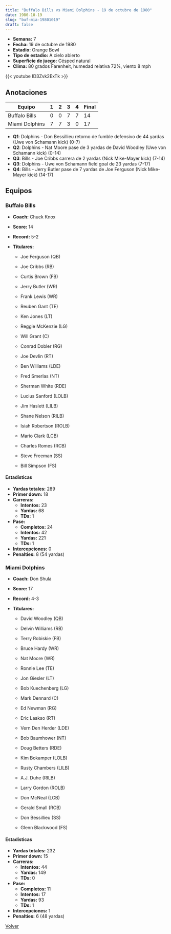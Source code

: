 ```yaml
---
title: "Buffalo Bills vs Miami Dolphins - 19 de octubre de 1980"
date: 1980-10-19
slug: "buf-mia-19801019"
draft: false
---
```


- **Semana:** 7
- **Fecha:** 19 de octubre de 1980
- **Estadio:** Orange Bowl
- **Tipo de estadio:** A cielo abierto
- **Superficie de juego:** Césped natural
- **Clima:** 80 grados Farenheit, humedad relativa 72%, viento 8 mph


{{< youtube ID3Zvk2ExTk >}}


## Anotaciones
| Equipo | 1 | 2 | 3 | 4 | Final |
|--------|---|---|---|---|-------|
| Buffalo Bills  | 0 | 0 | 7 | 7  | 14 |
| Miami Dolphins  | 7 | 7 | 3 | 0  | 17 |
- **Q1**: Dolphins - Don Bessillieu retorno de fumble defensivo de 44 yardas (Uwe von Schamann kick) (0-7)
- **Q2**: Dolphins - Nat Moore pase de 3 yardas de David Woodley (Uwe von Schamann kick) (0-14)
- **Q3**: Bills - Joe Cribbs carrera de 2 yardas (Nick Mike-Mayer kick) (7-14)
- **Q3**: Dolphins - Uwe von Schamann field goal de 23 yardas (7-17)
- **Q4**: Bills - Jerry Butler pase de 7 yardas de Joe Ferguson (Nick Mike-Mayer kick) (14-17)


## Equipos


### Buffalo Bills
* **Coach:** Chuck Knox
* **Score:** 14
* **Record:** 5-2
* **Titulares:** 

  * Joe Ferguson (QB) 

  * Joe Cribbs (RB) 

  * Curtis Brown (FB) 

  * Jerry Butler (WR) 

  * Frank Lewis (WR) 

  * Reuben Gant (TE) 

  * Ken Jones (LT) 

  * Reggie McKenzie (LG) 

  * Will Grant (C) 

  * Conrad Dobler (RG) 

  * Joe Devlin (RT) 

  * Ben Williams (LDE) 

  * Fred Smerlas (NT) 

  * Sherman White (RDE) 

  * Lucius Sanford (LOLB) 

  * Jim Haslett (LILB) 

  * Shane Nelson (RILB) 

  * Isiah Robertson (ROLB) 

  * Mario Clark (LCB) 

  * Charles Romes (RCB) 

  * Steve Freeman (SS) 

  * Bill Simpson (FS) 

#### Estadísticas
* **Yardas totales:** 289
* **Primer down:** 18
* **Carreras:**
  * **Intentos:** 23
  * **Yardas:** 68
  * **TDs:** 1
* **Pase:**
  * **Completos:** 24
  * **Intentos:** 42
  * **Yardas:** 221
  * **TDs:** 1
* **Intercepciones:** 0
* **Penalties:** 8 (54 yardas)

### Miami Dolphins
* **Coach:** Don Shula
* **Score:** 17
* **Record:** 4-3
* **Titulares:** 

  * David Woodley (QB) 

  * Delvin Williams (RB) 

  * Terry Robiskie (FB) 

  * Bruce Hardy (WR) 

  * Nat Moore (WR) 

  * Ronnie Lee (TE) 

  * Jon Giesler (LT) 

  * Bob Kuechenberg (LG) 

  * Mark Dennard (C) 

  * Ed Newman (RG) 

  * Eric Laakso (RT) 

  * Vern Den Herder (LDE) 

  * Bob Baumhower (NT) 

  * Doug Betters (RDE) 

  * Kim Bokamper (LOLB) 

  * Rusty Chambers (LILB) 

  * A.J. Duhe (RILB) 

  * Larry Gordon (ROLB) 

  * Don McNeal (LCB) 

  * Gerald Small (RCB) 

  * Don Bessillieu (SS) 

  * Glenn Blackwood (FS) 

#### Estadísticas
* **Yardas totales:** 232
* **Primer down:** 15
* **Carreras:**
  * **Intentos:** 44
  * **Yardas:** 149
  * **TDs:** 0
* **Pase:**
  * **Completos:** 11
  * **Intentos:** 17
  * **Yardas:** 93
  * **TDs:** 1
* **Intercepciones:** 1
* **Penalties:** 6 (48 yardas)


[Volver](/historia/1980)
